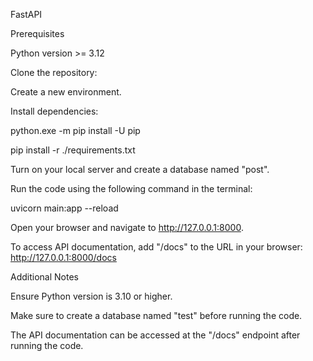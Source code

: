 FastAPI

Prerequisites

Python version >= 3.12

Clone the repository:

Create a new environment.

Install dependencies:

python.exe -m pip install -U pip

pip install -r ./requirements.txt

Turn on your local server and create a database named "post".

Run the code using the following command in the terminal:

uvicorn main:app --reload

Open your browser and navigate to http://127.0.0.1:8000.

To access API documentation, add "/docs" to the URL in your browser:
http://127.0.0.1:8000/docs

Additional Notes

Ensure Python version is 3.10 or higher.

Make sure to create a database named "test" before running the code.

The API documentation can be accessed at the "/docs" endpoint after running the code.